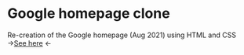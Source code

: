 # Google homepage clone

Re-creation of the Google homepage (Aug 2021) using HTML and CSS
<br>-><a href="https://sumedh-inamdar.github.io/google-homepage/">See here</a> <-
